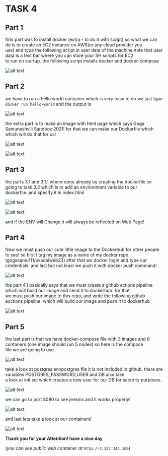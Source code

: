 # TASK 4  

## Part 1  
firts part was to install docker (extra - to do it with script) so what we can do is to create an EC2 instance on AWS(or any cloud provider you  
use) and type the following script in user data of the machine note that user data is a text bar where you can store your SH scripts for EC2  
to run on startup. the following script installs docker and docker-compose 

![alt text](https://task-4-exadel-yeah.s3.eu-central-1.amazonaws.com/part1.PNG)

## Part 2 
we have to run a hello world container which is very easy to do we just type `docker run hello-world` and the output is 

![alt text](https://task-4-exadel-yeah.s3.eu-central-1.amazonaws.com/part2.PNG)

the extra part is to make an image with html page which says Goga Samunashvili Sandbox 2021! for that we can make our Dockerfile which  
which will do that for us!  

![alt text](https://task-4-exadel-yeah.s3.eu-central-1.amazonaws.com/part3.PNG)

![alt text](https://task-4-exadel-yeah.s3.eu-central-1.amazonaws.com/part4.PNG)

## Part 3

the parts 3.1 and 3.1.1 where done already by creating the dockerfile so going to task 3.2 which is to add an environment variable to our  
dockerfile. and specify it in index.html

![alt text](https://task-4-exadel-yeah.s3.eu-central-1.amazonaws.com/part5.PNG)

![alt text](https://task-4-exadel-yeah.s3.eu-central-1.amazonaws.com/part6.PNG)

and if the ENV will Change it will always be reflected on Web Page!

## Part 4

Now we must push our cute little image to the Dockerhub for other people to see! so first I tag my image as a name of my docker repo   
(gogasamu111/exadelweb23) after that we docker login and type our credentials. and last but not least we push it with docker push command!

![alt text](https://task-4-exadel-yeah.s3.eu-central-1.amazonaws.com/part7.PNG)

the part 4.1 basically says that we must create a github actions pipeline which will build our image and send it to dockerhub. for that  
we must push our image to this repo, and write the following github acctions pipeline. which will build our image and push it to dockerhub  

![alt text](https://task-4-exadel-yeah.s3.eu-central-1.amazonaws.com/part8.PNG)  

## Part 5

the last part is that we have docker-compose file with 3 images and 8 contaners (one image should run 5 nodes) so here is the compose  
file we are going to use

![alt text](https://task-4-exadel-yeah.s3.eu-central-1.amazonaws.com/part9.PNG)

take a look at postgres envpostgres file it is not included in github, there are variables POSTGRES_PASSWORD,USER and DB also take   
a look at init.sql which creates a new user for our DB for security purposes.  

![alt text](https://task-4-exadel-yeah.s3.eu-central-1.amazonaws.com/part11.PNG)  

we can go to port 8080 to see jenkins and it works properly!  

![alt text](https://task-4-exadel-yeah.s3.eu-central-1.amazonaws.com/part10.PNG)  

and last lets take a look at our containers!  

![alt text](https://task-4-exadel-yeah.s3.eu-central-1.amazonaws.com/part12.PNG)  

**Thank you for your Attention! have a nice day**

(*you can see public web container at* `http://3.127.244.106`)
